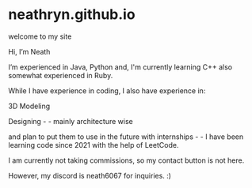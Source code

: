 # neathryn.github.io

 welcome to my site
 
 Hi, I’m Neath


 I’m experienced in Java, Python and, I'm currently learning C++
 also somewhat experienced in Ruby.



 While I have experience in coding, I also have experience in:

 3D Modeling
 
 Designing - - mainly architecture wise

 
 and plan to put them to use in the future with internships - - I have
 been learning code since 2021 with the help of LeetCode.



 
 I am currently not taking commissions, so my contact button is not here.




 However, my discord is neath6067 for inquiries. :)
